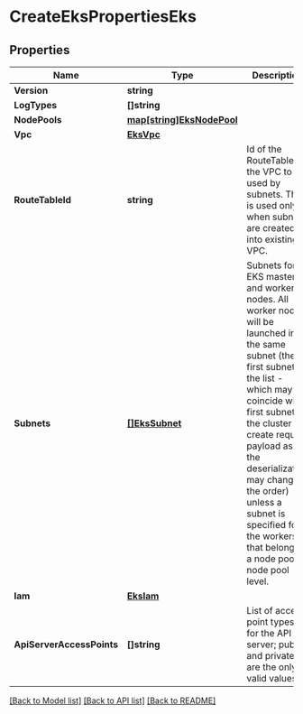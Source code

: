 # CreateEksPropertiesEks

## Properties

Name | Type | Description | Notes
------------ | ------------- | ------------- | -------------
**Version** | **string** |  | [optional] 
**LogTypes** | **[]string** |  | [optional] 
**NodePools** | [**map[string]EksNodePool**](EKSNodePool.md) |  | 
**Vpc** | [**EksVpc**](.md) |  | [optional] 
**RouteTableId** | **string** | Id of the RouteTable of the VPC to be used by subnets. This is used only when subnets are created into existing VPC. | [optional] 
**Subnets** | [**[]EksSubnet**](EKSSubnet.md) | Subnets for EKS master and worker nodes. All worker nodes will be launched in the same subnet (the first subnet in the list - which may not coincide with first subnet in the cluster create request payload as the deserialization may change the order) unless a subnet is specified for the workers that belong to a node pool at node pool level. | [optional] 
**Iam** | [**EksIam**](.md) |  | [optional] 
**ApiServerAccessPoints** | **[]string** | List of access point types for the API server; public and private are the only valid values | [optional] [default to ["public"]]

[[Back to Model list]](../README.md#documentation-for-models) [[Back to API list]](../README.md#documentation-for-api-endpoints) [[Back to README]](../README.md)



